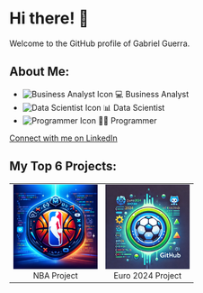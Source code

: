 # Hi there! 👋

Welcome to the GitHub profile of Gabriel Guerra.

## About Me:
- ![Business Analyst Icon](https://via.placeholder.com/15/000000/000000?text=+) 💻 Business Analyst
- ![Data Scientist Icon](https://via.placeholder.com/15/000000/000000?text=+) 📊 Data Scientist
- ![Programmer Icon](https://via.placeholder.com/15/000000/000000?text=+) 👨‍💻 Programmer

[Connect with me on LinkedIn](https://www.linkedin.com/in/gabrieldarioguerra/)

## My Top 6 Projects:

<table>
  <tr>
    <td align="center">
      <a href="https://github.com/yourusername/yourNBAproject">
        <img src="https://github.com/GabrielDarioGuerra/GabrielDarioGuerra/blob/main/NBA%20icon.webp" width="150" />
      </a>
      <br />
      NBA Project
    </td>
    <td align="center">
      <a href="https://github.com/yourusername/yourEuro2024project">
        <img src="https://github.com/GabrielDarioGuerra/GabrielDarioGuerra/blob/main/euro%202024.webp" width="150" />
      </a>
      <br />
      Euro 2024 Project
    </td>
  </tr>
</table>
